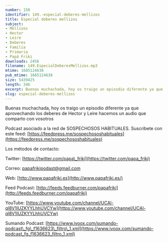 ```yaml
---
number: 150
identifier: 149.-especial-deberes-mellizos
title: Especial deberes mellizos
subject:
- Mellizos
- Hector
- Leire
- Deberes
- Familia
- Primaria
- Papá Friki
downloads: 2456
filename: 149.EspecialDeberesMellizos.mp3
mtime: 1685124638
pub_mtime: 1685124638
size: 5439425
length: 346
excerpt: Buenas muchachada, hoy os traigo un episodio diferente ya que aprovecando los deberes de Hector y Leire hacemos un audio que comparto con vosotros.
slug: especial-deberes-mellizos
---
```

Buenas muchachada, hoy os traigo un episodio diferente ya que aprovechando los deberes de Hector y Leire hacemos un audio que comparto con vosotros

Podcast asociado a la red de SOSPECHOSOS HABITUALES. Suscríbete con este feed: [https://feedpress.me/sospechososhabituales](https://feedpress.me/sospechososhabituales)

Los métodos de contacto:

Twitter: [https://twitter.com/papa\_friki](https://twitter.com/papa_friki)

Correo: [papafrikipodast@gmail.com](https://archive.org/details/papafrikipodast@gmail.com)

Web: [http://www.papafriki.es](http://www.papafriki.es/)

Feed Podcast: [http://feeds.feedburner.com/papafriki](http://feeds.feedburner.com/papafriki)

YouTube: [https://www.youtube.com/channel/UCAl-ql8V1IUZKYYLhhUVCYw](https://www.youtube.com/channel/UCAl-ql8V1IUZKYYLhhUVCYw)

Sumando Podcast: [https://www.ivoox.com/sumando-podcast\_fg\_f1636623\_filtro\_1.xml](https://www.ivoox.com/sumando-podcast_fg_f1636623_filtro_1.xml)